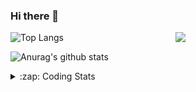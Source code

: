 ### Hi there 👋

<!--
**tao8687/tao8687** is a ✨ _special_ ✨ repository because its `README.md` (this file) appears on your GitHub profile.

Here are some ideas to get you started:

- 🔭 I’m currently working on ...
- 🌱 I’m currently learning ...
- 👯 I’m looking to collaborate on ...
- 🤔 I’m looking for help with ...
- 💬 Ask me about ...
- 📫 How to reach me: ...
- 😄 Pronouns: ...
- ⚡ Fun fact: ...
-->

<img align='right' src="https://media.giphy.com/media/M9gbBd9nbDrOTu1Mqx/giphy.gif" width="240">

  
![Top Langs](https://github-readme-stats.vercel.app/api/top-langs/?username=tao8687&layout=compact&title_color=23238E&text_color=A67D3D)

![Anurag's github stats](https://github-readme-stats.vercel.app/api?username=tao8687&show_icons=true&&text_color=A67D3D&title_color=23238E&show_icons=false&count_private=true&hide=stars)

<details>
  <summary>:zap: Coding Stats</summary>
  <br>
    
<!--START_SECTION:waka-->
![Code Time](http://img.shields.io/badge/Code%20Time-1%2C365%20hrs%2055%20mins-blue)

![Profile Views](http://img.shields.io/badge/Profile%20Views-11-blue)

**🐱 My GitHub Data** 

> 📦 1.5 MB Used in GitHub's Storage 
 > 
> 🏆 234 Contributions in the Year 2023
 > 
> 🚫 Not Opted to Hire
 > 
> 📜 50 Public Repositories 
 > 
> 🔑 22 Private Repositories 
 > 
**I'm an Early 🐤** 

```text
🌞 Morning                1104 commits        █████████████████████░░░░   84.40 % 
🌆 Daytime                84 commits          ██░░░░░░░░░░░░░░░░░░░░░░░   06.42 % 
🌃 Evening                116 commits         ██░░░░░░░░░░░░░░░░░░░░░░░   08.87 % 
🌙 Night                  4 commits           ░░░░░░░░░░░░░░░░░░░░░░░░░   00.31 % 
```
📅 **I'm Most Productive on Wednesday** 

```text
Monday                   189 commits         ████░░░░░░░░░░░░░░░░░░░░░   14.45 % 
Tuesday                  175 commits         ███░░░░░░░░░░░░░░░░░░░░░░   13.38 % 
Wednesday                240 commits         █████░░░░░░░░░░░░░░░░░░░░   18.35 % 
Thursday                 166 commits         ███░░░░░░░░░░░░░░░░░░░░░░   12.69 % 
Friday                   184 commits         ████░░░░░░░░░░░░░░░░░░░░░   14.07 % 
Saturday                 180 commits         ███░░░░░░░░░░░░░░░░░░░░░░   13.76 % 
Sunday                   174 commits         ███░░░░░░░░░░░░░░░░░░░░░░   13.30 % 
```


📊 **This Week I Spent My Time On** 

```text
🕑︎ Time Zone: Asia/Shanghai

💬 Programming Languages: 
Bash                     29 mins             ███████████████████░░░░░░   76.44 % 
C++                      5 mins              ███░░░░░░░░░░░░░░░░░░░░░░   12.86 % 
Other                    2 mins              ██░░░░░░░░░░░░░░░░░░░░░░░   07.18 % 
CMake                    0 secs              ░░░░░░░░░░░░░░░░░░░░░░░░░   02.00 % 
Git Config               0 secs              ░░░░░░░░░░░░░░░░░░░░░░░░░   00.82 % 

🔥 Editors: 
VS Code                  38 mins             █████████████████████████   100.00 % 

🐱‍💻 Projects: 
RoadMarkingExtraction    30 mins             ███████████████████░░░░░░   77.47 % 
TS0845_208               8 mins              ██████░░░░░░░░░░░░░░░░░░░   22.53 % 

💻 Operating System: 
Linux                    38 mins             █████████████████████████   100.00 % 
```

**I Mostly Code in Python** 

```text
Python                   9 repos             ████████░░░░░░░░░░░░░░░░░   31.03 % 
C++                      7 repos             ██████░░░░░░░░░░░░░░░░░░░   24.14 % 
JavaScript               2 repos             ██░░░░░░░░░░░░░░░░░░░░░░░   06.90 % 
Batchfile                1 repo              █░░░░░░░░░░░░░░░░░░░░░░░░   03.45 % 
HTML                     1 repo              █░░░░░░░░░░░░░░░░░░░░░░░░   03.45 % 
```



**Timeline**

![Lines of Code chart](https://raw.githubusercontent.com/tao8687/tao8687/master/assets/bar_graph.png)


 Last Updated on 21/08/2023 01:07:43 UTC
<!--END_SECTION:waka-->
</details>

